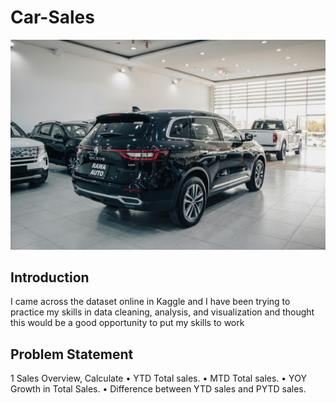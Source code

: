 # Car-Sales
![](yard.jpg)
## Introduction 
I came across the dataset online in Kaggle and I have been trying to practice my skills in data cleaning, analysis, and visualization and thought this would be a good opportunity to put my skills to work
## Problem Statement
1 Sales Overview, Calculate 
•	YTD Total sales.
•	MTD Total sales. 
•	YOY Growth in Total Sales.
•	Difference between YTD sales and PYTD sales. 

